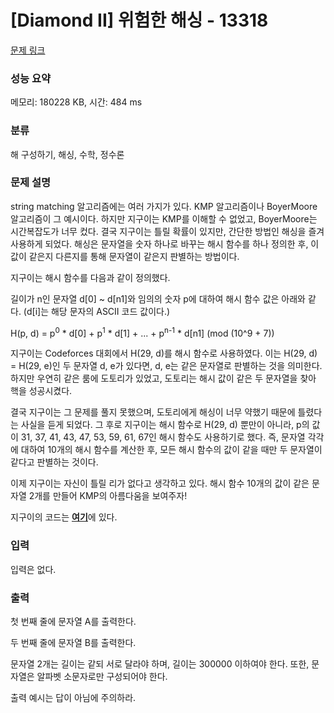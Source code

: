 # [Diamond II] 위험한 해싱 - 13318 

[문제 링크](https://www.acmicpc.net/problem/13318) 

### 성능 요약

메모리: 180228 KB, 시간: 484 ms

### 분류

해 구성하기, 해싱, 수학, 정수론

### 문제 설명

<p>string matching 알고리즘에는 여러 가지가 있다. KMP 알고리즘이나 Boyer­Moore 알고리즘이 그 예시이다. 하지만 지구이는 KMP를 이해할 수 없었고, Boyer­Moore는 시간복잡도가 너무 컸다. 결국 지구이는 틀릴 확률이 있지만, 간단한 방법인 해싱을 즐겨 사용하게 되었다. 해싱은 문자열을 숫자 하나로 바꾸는 해시 함수를 하나 정의한 후, 이 값이 같은지 다른지를 통해 문자열이 같은지 판별하는 방법이다.</p>

<p>지구이는 해시 함수를 다음과 같이 정의했다.</p>

<p>길이가 n인 문자열 d[0] ~ d[n­1]와 임의의 숫자 p에 대하여 해시 함수 값은 아래와 같다. (d[i]는 해당 문자의 ASCII 코드 값이다.)</p>

<p>H(p, d) = p<sup>0</sup> * d[0] + p<sup>1</sup> * d[1] + ... + p<sup>n-1</sup> * d[n­1] (mod (10^9 + 7))</p>

<p>지구이는 Codeforces 대회에서 H(29, d)를 해시 함수로 사용하였다. 이는 H(29, d) = H(29, e)인 두 문자열 d, e가 있다면, d, e는 같은 문자열로 판별하는 것을 의미한다. 하지만 우연히 같은 룸에 도토리가 있었고, 도토리는 해시 값이 같은 두 문자열을 찾아 핵을 성공시켰다.</p>

<p>결국 지구이는 그 문제를 풀지 못했으며, 도토리에게 해싱이 너무 약했기 때문에 틀렸다는 사실을 듣게 되었다. 그 후로 지구이는 해시 함수로 H(29, d) 뿐만이 아니라, p의 값이 31, 37, 41, 43, 47, 53, 59, 61, 67인 해시 함수도 사용하기로 했다. 즉, 문자열 각각에 대하여 10개의 해시 함수를 계산한 후, 모든 해시 함수의 값이 같을 때만 두 문자열이 같다고 판별하는 것이다.</p>

<p>이제 지구이는 자신이 틀릴 리가 없다고 생각하고 있다. 해시 함수 10개의 값이 같은 문자열 2개를 만들어 KMP의 아름다움을 보여주자!</p>

<p>지구이의 코드는 <a href="https://onlinejudgeimages.s3-ap-northeast-1.amazonaws.com/problem/13318/hashing.cpp"><strong><u>여기</u></strong></a>에 있다.</p>

### 입력 

 <p>입력은 없다.</p>

### 출력 

 <p>첫 번째 줄에 문자열 A를 출력한다.</p>

<p>두 번째 줄에 문자열 B를 출력한다.</p>

<p>문자열 2개는 길이는 같되 서로 달라야 하며, 길이는 300000 이하여야 한다. 또한, 문자열은 알파벳 소문자로만 구성되어야 한다.</p>

<p>출력 예시는 답이 아님에 주의하라.</p>


